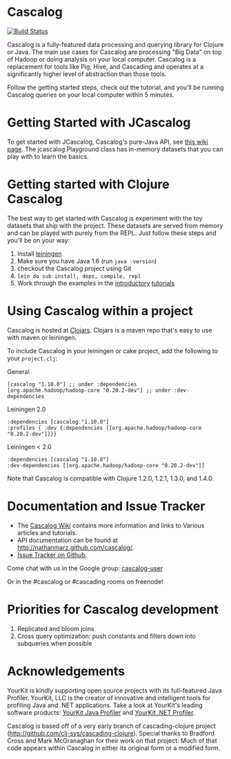 # Cascalog

[![Build Status](https://secure.travis-ci.org/nathanmarz/cascalog.png?branch=develop)](http://travis-ci.org/nathanmarz/cascalog)

Cascalog is a fully-featured data processing and querying library for Clojure or Java. The main use cases for Cascalog are processing "Big Data" on top of Hadoop or doing analysis on your local computer. Cascalog is a replacement for tools like Pig, Hive, and Cascading and operates at a significantly higher level of abstraction than those tools.

Follow the getting started steps, check out the tutorial, and you'll be running Cascalog queries on your local computer within 5 minutes.

# Getting Started with JCascalog

To get started with JCascalog, Cascalog's pure-Java API, see [this wiki page](https://github.com/nathanmarz/cascalog/wiki/JCascalog). The jcascalog.Playground class has in-memory datasets that you can play with to learn the basics.

# Getting started with Clojure Cascalog

The best way to get started with Cascalog is experiment with the toy datasets that ship with the project. These datasets are served from memory and can be played with purely from the REPL. Just follow these steps and you'll be on your way:

1. Install [leiningen](http://github.com/technomancy/leiningen)
2. Make sure you have Java 1.6 (run `java -version`)
3. checkout the Cascalog project using Git
4. `lein do sub install, deps, compile, repl`
5. Work through the examples in the [introductory](http://nathanmarz.com/blog/introducing-cascalog-a-clojure-based-query-language-for-hado.html) [tutorials](http://nathanmarz.com/blog/new-cascalog-features-outer-joins-combiners-sorting-and-more.html)

# Using Cascalog within a project

Cascalog is hosted at [Clojars](http://clojars.org/cascalog). Clojars is a maven repo that's easy to use with maven or leiningen.

To include Cascalog in your leiningen or cake project, add the following to your `project.clj`:

General

    [cascalog "1.10.0"] ;; under :dependencies
    [org.apache.hadoop/hadoop-core "0.20.2-dev"] ;; under :dev-dependencies

Leiningen 2.0

    :dependencies [cascalog "1.10.0"]
    :profiles { :dev {:dependencies [[org.apache.hadoop/hadoop-core "0.20.2-dev"]]}}

Leiningen < 2.0

    :dependencies [cascalog "1.10.0"] 
    :dev-dependencies [[org.apache.hadoop/hadoop-core "0.20.2-dev"]]

Note that Cascalog is compatible with Clojure 1.2.0, 1.2.1, 1.3.0, and 1.4.0. 
    
# Documentation and Issue Tracker

- The [Cascalog Wiki](https://github.com/nathanmarz/cascalog/wiki) contains more information and links to Various articles and tutorials.
- API documentation can be found at http://nathanmarz.github.com/cascalog/.
- [Issue Tracker on Github](https://github.com/nathanmarz/cascalog/issues).

Come chat with us in the Google group: [cascalog-user](http://groups.google.com/group/cascalog-user)

Or in the #cascalog or #cascading rooms on freenode!

# Priorities for Cascalog development

1. Replicated and bloom joins
2. Cross query optimization: push constants and filters down into subqueries when possible

# Acknowledgements

YourKit is kindly supporting open source projects with its full-featured Java Profiler. YourKit, LLC is the creator of innovative and intelligent tools for profiling Java and .NET applications. Take a look at YourKit's leading software products: [YourKit Java Profiler](http://www.yourkit.com/java/profiler/index.jsp) and [YourKit .NET Profiler](http://www.yourkit.com/.net/profiler/index.jsp).

Cascalog is based off of a very early branch of cascading-clojure project (http://github.com/clj-sys/cascading-clojure). Special thanks to Bradford Cross and Mark McGranaghan for their work on that project. Much of that code appears within Cascalog in either its original form or a modified form.
